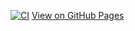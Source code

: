 [![CI](https://github.com/tpanhh7/ahj-media/actions/workflows/web.yml/badge.svg)](https://github.com/tpanhh7/ahj-media/actions/workflows/web.yml)
[View on GitHub Pages](https://tpanhh7.github.io/ahj-media/)